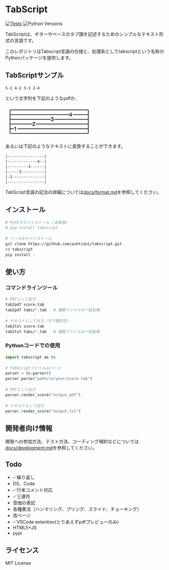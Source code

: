 # TabScript

[![Tests](https://github.com/ashitani/tabscript/actions/workflows/tests.yml/badge.svg)](https://github.com/ashitani/tabscript/actions/workflows/tests.yml)
![Python Versions](https://img.shields.io/badge/python-3.8%20%7C%203.9%20%7C%203.10%20%7C%203.11%20%7C%203.12-blue)

TabScriptは、ギターやベースのタブ譜を記述するためのシンプルなテキスト形式の言語です。

このレポジトリはTabscript言語の仕様と、処理系としてtabscriptという名称のPythonパッケージを提供します。

## TabScriptサンプル

```
5-1 4-2 3-3 2-4
```
という文字列を下記のようなpdfか、

![images/hello_world.png](images/hello_world.png)

あるいは下記のようなテキストに変換することができます。
                  
```
|----------------|
|-------------4--|
|---------3------|
|-----2----------|
|-1--------------|
|----------------|
```

TabScript言語の記法の詳細については[docs/format.md](docs/format.md)を参照してください。

## インストール

```bash
# PyPIからインストール (未実装)
# pip install tabscript

# ソースからインストール
git clone https://github.com/ashtiani/tabscript.git
cd tabscript
pip install .
```

## 使い方

### コマンドラインツール

```bash
# PDFとして出力
tab2pdf score.tab
tab2pdf tabs/*.tab   # 複数ファイルの一括処理

# テキストとして出力（タブ譜形式）
tab2txt score.tab
tab2txt tabs/*.tab   # 複数ファイルの一括処理
```

### Pythonコードでの使用

```python
import tabscript as ts

# TabScriptファイルのパース
parser = ts.parser()
parser.parse("path/to/your/score.tab")

# PDFとして出力
parser.render_score("output.pdf")

# テキストとして出力
parser.render_score("output.txt")
```


## 開発者向け情報

開発への参加方法、テスト方法、コーディング規約などについては[docs/development.md](docs/development.md)を参照してください。

## Todo
- ✅繰り返し
- DS、Coda
- ✅行末コメント対応
- ✅三連符
- 音価の表記
- 各種奏法（ハンマリング、プリング、スライド、チョーキング）
- 改ページ
- ✅VSCode extention(とりあえずpdfプレビューのみ)
- HTML5+JS
- pypi

## ライセンス

MIT License
